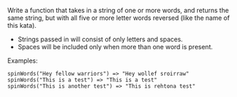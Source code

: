 Write a function that takes in a string of one or more words, and returns the same string, but with all five or more letter words reversed (like the name of this kata).

* Strings passed in will consist of only letters and spaces.
* Spaces will be included only when more than one word is present.

Examples:

```
spinWords("Hey fellow warriors") => "Hey wollef sroirraw" 
spinWords("This is a test") => "This is a test" 
spinWords("This is another test") => "This is rehtona test"
```
